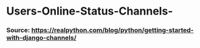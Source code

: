 # Users-Online-Status-Channels-

### Source: https://realpython.com/blog/python/getting-started-with-django-channels/
